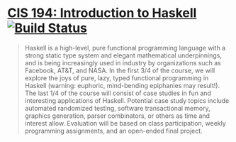 # [CIS 194: Introduction to Haskell][1] [![Build Status](https://travis-ci.org/ptrckbrwn/cis194-introduction-to-haskell.svg?branch=master)](https://travis-ci.org/ptrckbrwn/cis194-introduction-to-haskell)

> Haskell is a high-level, pure functional programming language with a strong static type system and elegant mathematical underpinnings, and is being increasingly used in industry by organizations such as Facebook, AT&T, and NASA. In the first 3/4 of the course, we will explore the joys of pure, lazy, typed functional programming in Haskell (warning: euphoric, mind-bending epiphanies may result!). The last 1/4 of the course will consist of case studies in fun and interesting applications of Haskell. Potential case study topics include automated randomized testing, software transactional memory, graphics generation, parser combinators, or others as time and interest allow. Evaluation will be based on class participation, weekly programming assignments, and an open-ended final project.

[1]: http://www.seas.upenn.edu/~cis194/fall14/spring13/index.html